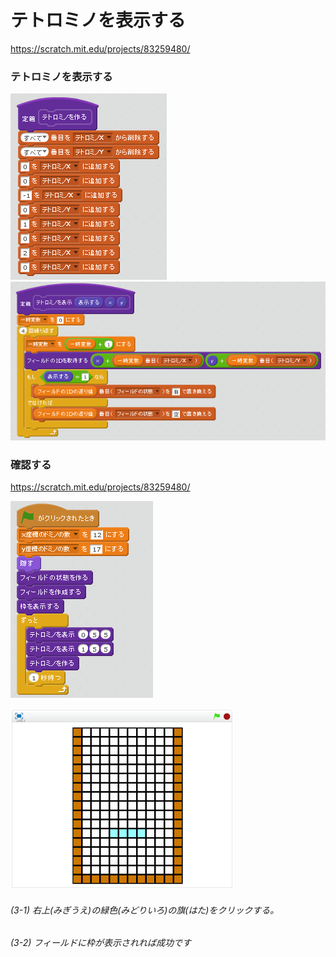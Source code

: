 # テトロミノを表示する

https://scratch.mit.edu/projects/83259480/


### テトロミノを表示する

![](s_t.png)
![](s_t_v.png)

### 確認する
https://scratch.mit.edu/projects/83259480/

![](s_t_m.png)

![](test.png)


###### (3-1) 右上(みぎうえ)の緑色(みどりいろ)の旗(はた)をクリックする。

###### (3-2) フィールドに枠が表示されれば成功です


